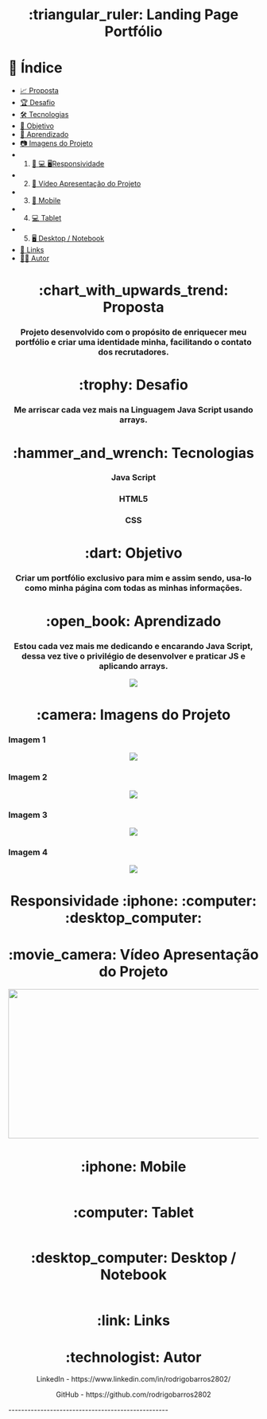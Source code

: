 <h1 align="center">:triangular_ruler: Landing Page Portfólio</h1>

# :memo: Índice
* [:chart_with_upwards_trend: Proposta]()
* [:trophy: Desafio]()
* [:hammer_and_wrench: Tecnologias]()
* [:dart: Objetivo]()
* [:open_book: Aprendizado]()
* [:camera: Imagens do Projeto]()
* 1. [:iphone: :computer: :desktop_computer:Responsividade]()
* 2. [:movie_camera: Vídeo Apresentação do Projeto]()
* 3. [:iphone: Mobile]()
* 4. [:computer: Tablet]()
* 5. [:desktop_computer: Desktop / Notebook]()
* [:link: Links]()
* [:technologist: Autor]()

<h1 align="center">:chart_with_upwards_trend: Proposta</h1>
<h3 align="center">Projeto desenvolvido com o propósito de enriquecer meu portfólio e criar uma identidade minha, facilitando o contato dos recrutadores.</h3>

<h1 align="center">:trophy: Desafio</h1>
<h3 align="center">Me arriscar cada vez mais na Linguagem Java Script usando arrays.</h3>

<h1 align="center">:hammer_and_wrench: Tecnologias</h1>
<h3 align="center">Java Script</h3>
<h3 align="center">HTML5</h3>
<h3 align="center">CSS</h3>

<h1 align="center">:dart: Objetivo</h1>
<h3 align="center">Criar um portfólio exclusivo para mim e assim sendo, usa-lo como minha página com todas as minhas informações.</h3>

<h1 align="center">:open_book: Aprendizado</h1>
<h3 align="center">Estou cada vez mais me dedicando e encarando Java Script, dessa vez tive o privilégio de desenvolver e praticar JS e aplicando arrays.</h3>

<div align="center">
<img align="center" src="assets/img/arrays1.png">
</div>

<h1 align="center">:camera: Imagens do Projeto</h1>

<h3>Imagem 1</h3>
<div align="center">
<img align="center" src="assets/img/img1.png">
</div>

<h3>Imagem 2</h3>
<div align="center">
<img align="center" src="assets/img/img2.png">
</div>

<h3>Imagem 3</h3>
<div align="center">
<img align="center" src="assets/img/img3.png">
</div>

<h3>Imagem 4</h3>
<div align="center">
<img align="center" src="assets/img/img4.png">
</div>

<h1 align="center">Responsividade :iphone: :computer: :desktop_computer:</h1>

<h1 align="center">:movie_camera: Vídeo Apresentação do Projeto</h1>
<p align="center">
<img width="600" height="300" src="assets/img/video-apresentacao.mp4">
</p>

<h1 align="center">:iphone: Mobile</h1>
<p align="center"><img src=""></p>

<h1 align="center">:computer: Tablet</h1>
<p align="center"><img src=""></p>

<h1 align="center">:desktop_computer: Desktop / Notebook</h1>
<p align="center"><img src=""></p>

<h1 align="center">:link: Links</h1>
<p align="center"></p>

<h1 align="center">:technologist: Autor</h1>
<p align="center">LinkedIn - https://www.linkedin.com/in/rodrigobarros2802/</p>

<p align="center">GitHub - https://github.com/rodrigobarros2802</p> 
--------------------------------------------------

